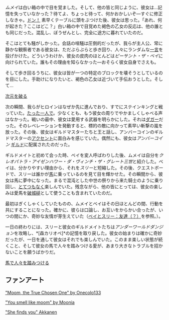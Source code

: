 <!-- title: クレオパトラ・アイゼンハワー・ダ・ヴィンチ・ザ・グレート三世 -->
<!-- status: 生存 -->

*ムメイ*は白い箱の中で目を覚ました。そして、他の皆と同じように、彼女は…記憶を失っていなかった？待てよ、ちょっと待って、何かおかしいぞ—すぐに修正しなきゃ。[ドン！](https://www.youtube.com/live/vuij6YTMIzw?feature=shared&t=520) 素早くテーブルに頭をぶつけた後、彼女は思った。「あれ、何が起きた？ここはどこ？」白い箱の中で目覚めた褐色の乙女の反応は、他の誰とも同じだった。混乱し、ぼうぜんとし、完全に途方に暮れていたのだ。

そこはとても騒がしかった。会話の喧騒は圧倒的だったが、我らが主人公、常に静かな観察者である彼女は、ただぶらぶらと歩き回り、人々にランダムな[一言](https://www.youtube.com/live/vuij6YTMIzw?feature=shared&t=2327)を投げかけた。どういうわけか、彼女の皮肉のほとんどは*ピーサント・ザ・ベイ*に向けられていた。誰もその理由を知らなかった—おそらく彼女自身でさえも。

そして歩き回るうちに、彼女は皆が一つの特定のブロックを壊そうとしているのを目にした。手助けになりたいと、褐色の乙女は近づいて手伝おうとした。そして…

[次元を破る](#embed:https://www.youtube.com/live/vuij6YTMIzw?t=2426)

次の瞬間、我らがヒロインはなぜか先に進んでおり、すでにステインキングと戦っていた。[たった一人で](https://www.youtube.com/live/vuij6YTMIzw?feature=shared&t=2768)。少なくとも、もう彼女の周りでやかましくしゃべる声はなかった。戦いの最中、彼女は愛用する武器を明らかにした。それは[ダガー](https://www.youtube.com/live/vuij6YTMIzw?feature=shared&t=2940)だった。そのレベレーションを発動すると、標的の敵に向かって素早い斬撃の嵐を放った。その後、彼女はギルドマスターたちと王と話し、アンバーコインのギルドマスターの[アクセント](https://www.youtube.com/live/vuij6YTMIzw?feature=shared&t=2987)に面白みを感じていた。偶然にも、彼女は*アンバーコイン* [ギルド](https://www.youtube.com/live/vuij6YTMIzw?feature=shared&t=3306)に配属されたのだった。

ギルドメイトと初めて会った時、ベイを変人呼ばわりした後、ムメイは自分を*クレオパトラ・アイゼンハワー・ダ・ヴィンチ・ザ・グレート三世*と紹介した。ベイは、分かりやすい理由から、それを*スリー*と短縮した。その後、クエストボードで、スリーは誰かが[馬](https://www.youtube.com/live/vuij6YTMIzw?feature=shared&t=3947)に乗っているのを見て目を輝かせた。その瞬間から、彼女は馬に夢中になった。まるで混沌とした中世の祭りから来た騎士のように乗り回し、[とてつもなく](https://www.youtube.com/live/vuij6YTMIzw?t=4951s)楽しんでいた。残念ながら、他の皆にとっては、彼女の楽しみは愛馬を[破城槌](https://www.youtube.com/live/vuij6YTMIzw?feature=shared&t=5259)として使うことも含まれていたのだ。

最初はぎくしゃくしていたものの、ムメイとベイはその日ほとんどの間、行動を共にすることになった。確かに、彼らは口論し、お互いをからかい合ったが、いつの間にか、奇妙な友情が芽生えていた（[ベイとスリー：友達（？）](#edge:bae-moom)を参照。）。

一日の終わりには、スリーと彼女のギルドメイトたちは*アンダーワールドダンジョン*を攻略し、*[森カリオペ]*の記憶を取り戻した。彼女の始まりは確かに奇妙だったが、一日を通して彼女はそれでも楽しんでいた。このまま楽しい状態が続くこと、そして彼女の馬で人々を踏みつける愛が、あまり大きなトラブルを招かないことを願うばかりだ。

[馬で人々を踏みつける](#embed:https://www.youtube.com/live/vuij6YTMIzw?t=10378)

## ファンアート

["Moom, the True Chosen One" by Onecolo133](https://x.com/Onecolo133/status/1831681269106974738)

["You smell like moom" by Moonia](https://x.com/BloodyMoonia/status/1833203185852539284)

<!-- bijou, ame -->

["She finds you" Akkanen](https://x.com/__akkanen/status/1900596210781901168)
